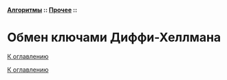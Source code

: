 **[Алгоритмы](../../README.md#algorithms) :: [Прочее](../../README.md#algorithms-others) ::**
# Обмен ключами Диффи-Хеллмана

<!--

-->

[К оглавлению](../../README.md#algorithms-others)



[К оглавлению](../../README.md#algorithms-others)
